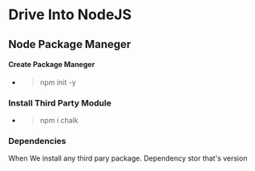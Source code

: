 # Drive Into NodeJS

## Node Package Maneger

#### Create Package Maneger
 - > npm init -y


### Install Third Party Module
* > npm i chalk



### Dependencies
When We install any third pary package. Dependency stor that's version 